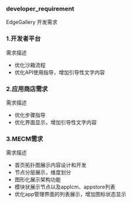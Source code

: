 ### developer_requirement

EdgeGallery 开发需求

### 1.开发者平台

需求描述
- 优化沙箱流程
- 优化API使用指导，增加引导性文字内容

### 2.应用商店需求

需求描述
- 优化步骤指导
- 优化界面显示，增加引导性文字内容

### 3.MECM需求

需求描述
- 首页拓扑图展示内容设计和开发
- 节点分层展示，维度划分
- 图形化展示架构功能
- 模块状展示节点以及applcm、appstore列表
- 优化app管理界面的列表展示，增加图标状态显示
